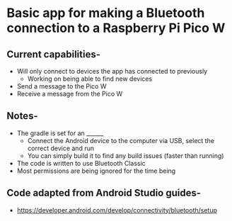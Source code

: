 # Basic app for making a Bluetooth connection to a Raspberry Pi Pico W

## Current capabilities-  
* Will only connect to devices the app has connected to previously  
    * Working on being able to find new devices
* Send a message to the Pico W  
* Receive a message from the Pico W  

## Notes-  
* The gradle is set for an ______  
    * Connect the Android device to the computer via USB, select the correct device and run
    * You can simply build it to find any build issues (faster than running)
* The code is written to use Bluetooth Classic  
* Most permissions are being ignored for the time being

## Code adapted from Android Studio guides-
* https://developer.android.com/develop/connectivity/bluetooth/setup 
